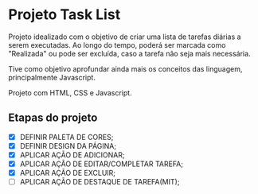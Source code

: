# Projeto Task List
Projeto idealizado com o objetivo de criar uma lista de tarefas diárias a serem executadas.
Ao longo do tempo, poderá ser marcada como "Realizada" ou pode ser excluída, caso a tarefa não seja mais necessária.

Tive como objetivo aprofundar ainda mais os conceitos das linguagem, principalmente Javascript.

Projeto com HTML, CSS e Javascript.


## Etapas do projeto
- [x] DEFINIR PALETA DE CORES;
- [x] DEFINIR DESIGN DA PÁGINA;
- [x] APLICAR AÇÃO DE ADICIONAR;
- [x] APLICAR AÇÃO DE EDITAR/COMPLETAR TAREFA;
- [x] APLICAR AÇÃO DE EXCLUIR;
- [ ] APLICAR AÇÃO DE DESTAQUE DE TAREFA(MIT);